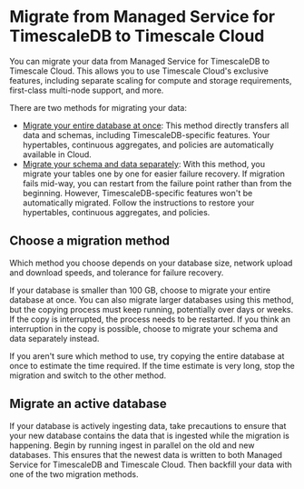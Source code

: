 # Migrate from Managed Service for TimescaleDB to Timescale Cloud
You can migrate your data from Managed Service for TimescaleDB to Timescale
Cloud. This allows you to use Timescale Cloud's exclusive features, including
separate scaling for compute and storage requirements, first-class multi-node
support, and more.

There are two methods for migrating your data:

*   [Migrate your entire database at once][migrate-entire]: This method
    directly transfers all data and schemas, including TimescaleDB-specific
    features. Your hypertables, continuous aggregates, and policies are
    automatically available in Cloud.
*   [Migrate your schema and data separately][migrate-separately]: With this
    method, you migrate your tables one by one for easier failure recovery. If
    migration fails mid-way, you can restart from the failure point rather than
    from the beginning. However, TimescaleDB-specific features won't be
    automatically migrated. Follow the instructions to restore your hypertables,
    continuous aggregates, and policies.

## Choose a migration method
Which method you choose depends on your database size, network upload and
download speeds, and tolerance for failure recovery.

If your database is smaller than 100&nbsp;GB, choose to migrate your entire
database at once. You can also migrate larger databases using this method, but
the copying process must keep running, potentially over days or weeks. If the
copy is interrupted, the process needs to be restarted. If you think an
interruption in the copy is possible, choose to migrate your schema and data
separately instead.

If you aren't sure which method to use, try copying the entire database at once
to estimate the time required. If the time estimate is very long, stop the
migration and switch to the other method.

## Migrate an active database
If your database is actively ingesting data, take precautions to ensure that
your new database contains the data that is ingested while the migration is
happening. Begin by running ingest in parallel on the old and new databases.
This ensures that the newest data is written to both Managed Service for
TimescaleDB and Timescale Cloud. Then backfill your data with one of the two
migration methods.

[migrate-entire]: migrate-mst-cloud/entire-database/
[migrate-separately]: migrate-mst-cloud/schema-then-data/
